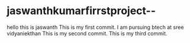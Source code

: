# jaswanthkumarfirrstproject--
hello this is jaswanth
This is my first commit.
I am pursuing btech at sree vidyaniekthan
This is my second commit.
This is my third commit.
